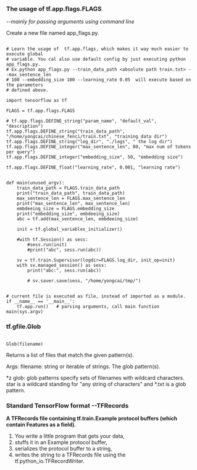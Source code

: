 ### __The usage of tf.app.flags.FLAGS__
--_mainly for passing arguments using command line_

Create a new file named app_flags.py.




```

# Learn the usage of  tf.app.flags, which makes it way much easier to execute global
# variable. You cal also use default config by just executing python app_flags.py. 
# Ex.python app_flags.py --train_data_path <absolute path train.txt> --max_sentence_len 
# 100 --embedding_size 100 --learning_rate 0.05  will execute based on the parameters 
# defined above.

import tensorflow as tf

FLAGS = tf.app.flags.FLAGS

# tf.app.flags.DEFINE_string("param_name", "default_val", "description")
tf.app.flags.DEFINE_string("train_data_path", "/home/yongcai/chinese_fenci/train.txt", "training data dir")
tf.app.flags.DEFINE_string("log_dir", "./logs", " the log dir")
tf.app.flags.DEFINE_integer("max_sentence_len", 80, "max num of tokens per query")
tf.app.flags.DEFINE_integer("embedding_size", 50, "embedding size")

tf.app.flags.DEFINE_float("learning_rate", 0.001, "learning rate")


def main(unused_argv):
    train_data_path = FLAGS.train_data_path
    print("train_data_path", train_data_path)
    max_sentence_len = FLAGS.max_sentence_len
    print("max_sentence_len", max_sentence_len)
    embdeeing_size = FLAGS.embedding_size
    print("embedding_size", embdeeing_size)
    abc = tf.add(max_sentence_len, embdeeing_size)

    init = tf.global_variables_initializer()

    #with tf.Session() as sess:
        #sess.run(init)
        #print("abc", sess.run(abc))

    sv = tf.train.Supervisor(logdir=FLAGS.log_dir, init_op=init)
    with sv.managed_session() as sess:
        print("abc:", sess.run(abc))

        # sv.saver.save(sess, "/home/yongcai/tmp/")


# current file is executed as file, instead of imported as a module.
if __name__ == '__main__':
    tf.app.run()   # parsing arguments, call main function main(sys.argv)
```

### tf.gfile.Glob

```

Glob(filename)
```


Returns a list of files that match the given pattern(s).

Args:
filename: string or iterable of strings. The glob pattern(s).

*z glob: glob patterns specify sets of filenames with wildcard characters. star is a wildcard standing for "any string of characters" and *.txt is a glob pattern.


### Standard TensorFlow format --TFRecords
**A TFRecords file containing tf.train.Example protocol buffers (which contain Features as a field).** 
1. You write a little program that gets your data, 
2. stuffs it in an Example protocol buffer, 
3. serializes the protocol buffer to a string, 
4. writes the string to a TFRecords file using the tf.python_io.TFRecordWriter.




